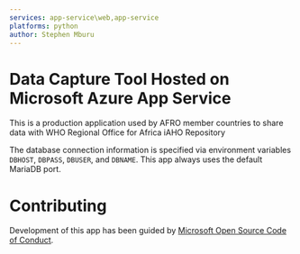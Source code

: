 ```yaml
---
services: app-service\web,app-service
platforms: python
author: Stephen Mburu
---
```


# Data Capture Tool Hosted on Microsoft Azure App Service

This is a production application used by AFRO member countries to share data with WHO Regional Office for Africa iAHO Repository

The database connection information is specified via environment variables `DBHOST`, `DBPASS`, `DBUSER`, and `DBNAME`. This app always uses the default MariaDB port.

# Contributing

Development of this app has been guided by [Microsoft Open Source Code of Conduct](https://opensource.microsoft.com/codeofconduct/).
